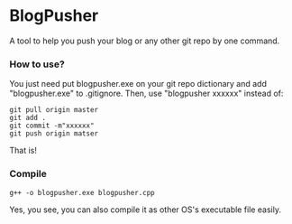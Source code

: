 # BlogPusher
A tool to help you push your blog or any other git repo by one command.

### How to use?
You just need put blogpusher.exe on your git repo dictionary and add "blogpusher.exe" to .gitignore.
Then, use "blogpusher xxxxxx" instead of:
```
git pull origin master
git add .
git commit -m"xxxxxx"
git push origin matser
```
That is!

### Compile
```
g++ -o blogpusher.exe blogpusher.cpp
```
Yes, you see, you can also compile it as other OS's executable file easily.
